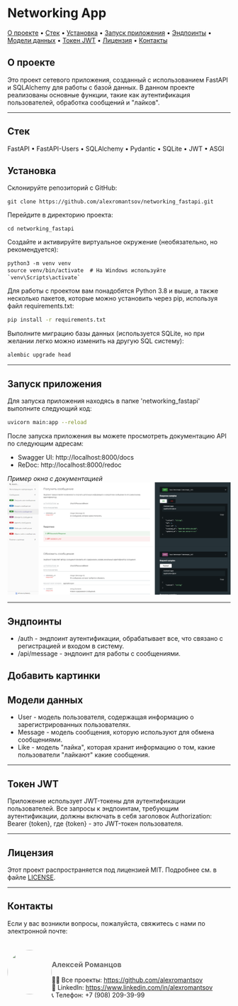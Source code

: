# Networking App
[О проекте](#О-проекте) • [Стек](#Стек) • [Установка](#Установка) • [Запуск приложения](#Запуск-приложения) • [Эндпоинты](#Эндпоинты) • [Модели данных](#Модели-данных) • [Токен JWT](#Токен-JWT) • [Лицензия](#Лицензия) • [Контакты](#Контакты)

## О проекте
Это проект сетевого приложения, созданный с использованием FastAPI и SQLAlchemy для работы с базой данных. В данном проекте реализованы основные функции, такие как аутентификация пользователей, обработка сообщений и "лайков".

---

## Стек
FastAPI • FastAPI-Users • SQLAlchemy • Pydantic • SQLite • JWT • ASGI

## Установка
Склонируйте репозиторий с GitHub:

```
git clone https://github.com/alexromantsov/networking_fastapi.git
```

Перейдите в директорию проекта:
```
cd networking_fastapi
```

Создайте и активируйте виртуальное окружение (необязательно, но рекомендуется):
```
python3 -m venv venv
source venv/bin/activate  # На Windows используйте `venv\Scripts\activate`
```

Для работы с проектом вам понадобятся Python 3.8 и выше, а также несколько пакетов, которые можно установить через pip, используя файл requirements.txt:
```bash
pip install -r requirements.txt
```

Выполните миграцию базы данных (используется SQLite, но при желании легко можно изменить на другую SQL систему):
```bash
alembic upgrade head
```
---

## Запуск приложения

Для запуска приложения находясь в папке 'networking_fastapi' выполните следующий код:
```bash
uvicorn main:app --reload
```

После запуска приложения вы можете просмотреть документацию API по следующим адресам:
* Swagger UI: http://localhost:8000/docs
* ReDoc: http://localhost:8000/redoc

_Пример окна с документацией_
![ReDoc Screenshot](./image/ReDoc.png)


---

## Эндпоинты

* /auth - эндпоинт аутентификации, обрабатывает все, что связано с регистрацией и входом в систему.
* /api/message - эндпоинт для работы с сообщениями.

Добавить картинки
---

## Модели данных

* User - модель пользователя, содержащая информацию о зарегистрированных пользователях.
* Message - модель сообщения, которую используют для обмена сообщениями.
* Like - модель "лайка", которая хранит информацию о том, какие пользователи "лайкают" какие сообщения.

---

## Токен JWT
Приложение использует JWT-токены для аутентификации пользователей. Все запросы к эндпоинтам, требующим аутентификации, должны включать в себя заголовок Authorization: Bearer {token}, где {token} - это JWT-токен пользователя.

---

## Лицензия
Этот проект распространяется под лицензией MIT. Подробнее см. в файле [LICENSE](LICENSE).

---

## Контакты
Если у вас возникли вопросы, пожалуйста, свяжитесь с нами по электронной почте: 
<div>
    <div style="float: left; padding-top: 20px;">
        <img src="https://media.licdn.com/dms/image/C5603AQHB0iyzdMLpZA/profile-displayphoto-shrink_200_200/0/1588504107289?e=1694044800&v=beta&t=ibVwZPDXa_dVEqQ9UI-xIp8TmkAgXYiNy8ozODOU4x8" style="width: 100px; height: 100px; border-radius: 50%; hspace: 20;">
    </div>
    <div style="float: left; padding-top: 20px;">
        <h3><a style="text-decoration: none; color: #696969" href="mailto:alekseyromantsov@gmail.com">Алексей Романцов<br></a></h3>
        👨‍💻 Все проекты: <a href="https://github.com/alexromantsov" target="_blank">https://github.com/alexromantsov</a> <br>
        👔 LinkedIn: <a href="https://www.linkedin.com/in/alexromantsov" target="_blank">https://www.linkedin.com/in/alexromantsov</a> <br>
        📞 Телефон: +7 (908) 209-39-99
    </div>
</div>